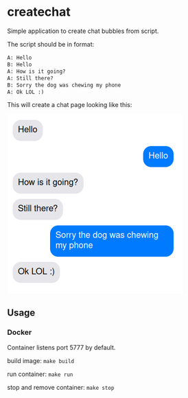 # createchat

Simple application to create chat bubbles from script.

The script should be in format:

    A: Hello
    B: Hello
    A: How is it going?
    A: Still there?
    B: Sorry the dog was chewing my phone
    A: Ok LOL :)

This will create a chat page looking like this:

![Esimerkkikuva](doc/example.png)

## Usage

### Docker

Container listens port 5777 by default.

build image: `make build`

run container: `make run`

stop and remove container: `make stop`

